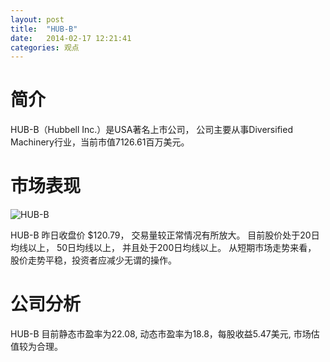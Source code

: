 ```yaml
---
layout: post
title:  "HUB-B"
date:   2014-02-17 12:21:41
categories: 观点
---
```


# 简介
HUB-B（Hubbell Inc.）是USA著名上市公司，
公司主要从事Diversified Machinery行业，当前市值7126.61百万美元。

# 市场表现

![HUB-B](http://finviz.com/chart.ashx?t=HUB-B&ty=c&ta=1&p=d&s=l)

HUB-B 昨日收盘价 $120.79，
交易量较正常情况有所放大。
目前股价处于20日均线以上，
50日均线以上，
并且处于200日均线以上。
从短期市场走势来看，
股价走势平稳，投资者应减少无谓的操作。

# 公司分析
HUB-B 目前静态市盈率为22.08, 动态市盈率为18.8，每股收益5.47美元,
市场估值较为合理。
